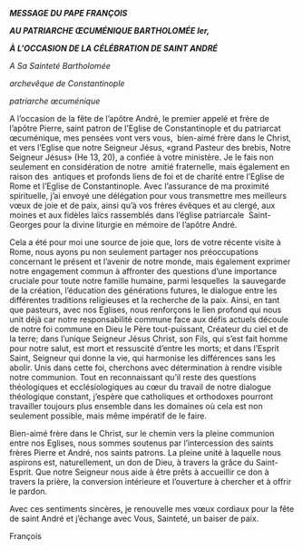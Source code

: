 ***MESSAGE DU PAPE FRANÇOIS***

***AU PATRIARCHE ŒCUMÉNIQUE BARTHOLOMÉE Ier,***

***À L'OCCASION DE LA CÉLÉBRATION DE SAINT ANDRÉ***

*A Sa Sainteté Bartholomée*

*archevêque de Constantinople*

*patriarche œcuménique*

A l’occasion de la fête de l’apôtre André, le premier appelé et frère de l’apôtre Pierre, saint patron de l’Eglise de Constantinople et du patriarcat œcuménique, mes pensées vont vers vous,  bien-aimé frère dans le Christ, et vers l’Eglise que notre Seigneur Jésus, «grand Pasteur des brebis, Notre Seigneur Jésus» (He 13, 20), a confiée à votre ministère. Je le fais non seulement en considération de notre  amitié fraternelle, mais également en raison des  antiques et profonds liens de foi et de charité entre l’Eglise de Rome et l’Eglise de Constantinople. Avec l’assurance de ma proximité spirituelle, j’ai envoyé une délégation pour vous transmettre mes meilleurs vœux de joie et de paix, ainsi qu’à vos frères évêques et au clergé, aux moines et aux fidèles laïcs rassemblés dans l’église patriarcale  Saint-Georges pour la divine liturgie en mémoire de l’apôtre André.

Cela a été pour moi une source de joie que, lors de votre récente visite à Rome, nous ayons pu non seulement partager nos préoccupations concernant le présent et l’avenir de notre monde, mais également exprimer notre engagement commun à affronter des questions d’une importance cruciale pour toute notre famille humaine, parmi lesquelles  la sauvegarde de la création, l’éducation des générations futures, le dialogue entre les différentes traditions religieuses et la recherche de la paix. Ainsi, en tant que pasteurs, avec nos Eglises, nous renforçons le lien profond qui nous unit déjà car notre responsabilité commune face aux défis actuels découle de notre foi commune en Dieu le Père tout-puissant, Créateur du ciel et de la terre; dans l’unique Seigneur Jésus Christ, son Fils, qui s’est fait homme pour notre salut, est mort et ressuscité d’entre les morts; et dans l’Esprit Saint, Seigneur qui donne la vie, qui harmonise les différences sans les abolir. Unis dans cette foi, cherchons avec détermination à rendre visible notre communion. Tout en reconnaissant qu’il reste des questions théologiques et ecclésiologiques au cœur du travail de notre dialogue théologique constant, j’espère que catholiques et orthodoxes pourront travailler toujours plus ensemble dans les domaines où cela est non seulement possible, mais même impératif de le faire.

Bien-aimé frère dans le Christ, sur le chemin vers la pleine communion entre nos Eglises, nous sommes soutenus par l’intercession des saints frères Pierre et André, nos saints patrons. La pleine unité à laquelle nous aspirons est, naturellement, un don de Dieu, à travers la grâce du Saint-Esprit. Que notre Seigneur nous aide à être prêts à accueillir ce don à travers la prière, la conversion intérieure et l’ouverture à chercher et à offrir le pardon.

Avec ces sentiments sincères, je renouvelle mes vœux cordiaux pour la fête de saint André et j’échange avec Vous, Sainteté, un baiser de paix.

François